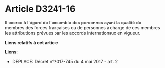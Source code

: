 # Article D3241-16

Il exerce à l'égard de l'ensemble des personnes ayant la qualité de membres des forces françaises ou de personnes à charge de
ces membres les attributions prévues par les accords internationaux en vigueur.

**Liens relatifs à cet article**

**Liens**:

  - DEPLACE: Décret n°2017-745 du 4 mai 2017 - art. 2
